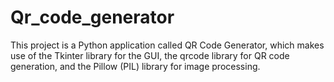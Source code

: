 # Qr_code_generator
This project is a Python application called QR Code Generator, which makes use of the Tkinter library for the GUI, the qrcode library for QR code generation, and the Pillow (PIL) library for image processing.
